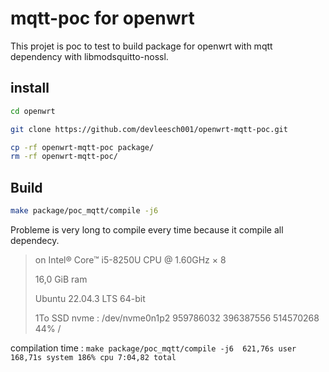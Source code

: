 # mqtt-poc for openwrt

This projet is poc to test to build package for openwrt with mqtt dependency with libmodsquitto-nossl.

## install

```bash
cd openwrt

git clone https://github.com/devleesch001/openwrt-mqtt-poc.git

cp -rf openwrt-mqtt-poc package/
rm -rf openwrt-mqtt-poc/
```

## Build

```bash
make package/poc_mqtt/compile -j6
```

Probleme is very long to compile every time because it compile all dependecy.

> on Intel® Core™ i5-8250U CPU @ 1.60GHz × 8
>
> 16,0 GiB ram
>
> Ubuntu 22.04.3 LTS 64-bit
>
> 1To SSD nvme :  /dev/nvme0n1p2 959786032 396387556 514570268  44% /
>

compilation time : `make package/poc_mqtt/compile -j6  621,76s user 168,71s system 186% cpu 7:04,82 total`

